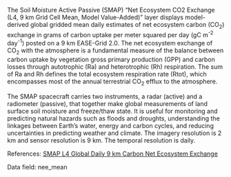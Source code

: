 The Soil Moisture Active Passive (SMAP) “Net Ecosystem CO2 Exchange (L4, 9 km Grid Cell Mean, Model Value-Added)” layer displays model-derived global gridded mean daily estimates of net ecosystem carbon (CO<sub>2</sub>) exchange in grams of carbon uptake per meter squared per day (gC m<sup>-2</sup> day<sup>-1</sup>) posted on a 9 km EASE-Grid 2.0. The net ecosystem exchange of CO<sub>2</sub> with the atmosphere is a fundamental measure of the balance between carbon uptake by vegetation gross primary production (GPP) and carbon losses through autotrophic (Ra) and heterotrophic (Rh) respiration. The sum of Ra and Rh defines the total ecosystem respiration rate (Rtot), which encompasses most of the annual terrestrial CO<sub>2</sub> efflux to the atmosphere.

The SMAP spacecraft carries two instruments, a radar (active) and a radiometer (passive), that together make global measurements of land surface soil moisture and freeze/thaw state. It is useful for monitoring and predicting natural hazards such as floods and droughts, understanding the linkages between Earth’s water, energy and carbon cycles, and reducing uncertainties in predicting weather and climate. The imagery resolution is 2 km and sensor resolution is 9 km. The temporal resolution is daily.

References: [SMAP L4 Global Daily 9 km Carbon Net Ecosystem Exchange](https://nsidc.org/data/spl4cmdl/)

Data field: nee_mean
